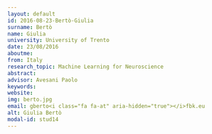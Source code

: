 ```yaml
---
layout: default 
id: 2016-08-23-Bertò-Giulia
surname: Bertò
name: Giulia
university: University of Trento
date: 23/08/2016
aboutme: 
from: Italy
research_topic: Machine Learning for Neuroscience 
abstract: 
advisor: Avesani Paolo
keywords: 
website: 
img: berto.jpg
email: gberto<i class="fa fa-at" aria-hidden="true"></i>fbk.eu
alt: Giulia Bertò
modal-id: stud14
---
```


